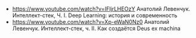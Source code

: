 * https://www.youtube.com/watch?v=IFljrLHEOzY Анатолий Левенчук. Интеллект-стек, Ч. I. Deep Learning: история и современность
* https://www.youtube.com/watch?v=Xp-eWaN0Nz0 Анатолий Левенчук. Интеллект-стек, ч. II. Как создаётся Deus ex machina
